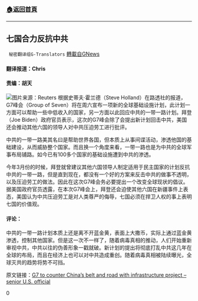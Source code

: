 ###  [:house:返回首頁](https://github.com/ourhimalayas/txt)
---

## 七国合力反抗中共
` 秘密翻译组G-Translators` [轉載自GNews](https://gnews.org/zh-hans/1317128/)

#### 翻译报道：Chris

#### 责编：胡天
![]()![](https://gnews-media-offload.s3.amazonaws.com/wp-content/uploads/2021/06/12083534/16235014301.png)图片来源：Reuters
根据史蒂夫·霍兰德（Steve Holland）在路透社的报道，G7峰会（Group of Seven）将在周六宣布一项新的全球基础设施计划，此计划一方面可以帮助一些中低收入的国家，另一方面以此回应中共的一带一路计划。拜登（Joe Biden）政府官员表示，这次的G7峰会除了会提出新计划回击中共，美国还会推动其他六国的领导人对中共压迫劳工进行批评。

中共的一带一路美其名曰是帮助世界各国，但本质上从事间谍活动，渗透他国的基础建设，从而威胁整个国家。而且换一个角度来看，一带一路也是为中共的全球军事布局铺路。如今已有100多个国家的基础设施遭到中共的渗透。

今年3月份的时候，拜登就曾建议其他六国领导人制定适用于民主国家的计划反抗中共的一带一路，但是直到现在，都没有一个好的方案来反击中共的做事不透明，以及压迫劳工的做法。因此在这次G7峰会务必要提出一个改变全球现状的倡议。据美国政府官员透露，在本次G7峰会上，拜登还会迫使其他六国在新疆事件上表态，美国认为中共压迫劳工是对人类尊严的侮辱，七国必须在捍卫人权的事上表明七国的价值观。

#### 评论：

中共的一带一路计划本质上还是离不开蓝金黄，表面上大撒币，实际上通过蓝金黄渗透，控制其他国家。但是这一次不一样了，随着病毒真相的推动，人们开始重新审视中共，中共以往的伪善形象一戳就破。新计划的提出将彻底打乱中共这几年在全球的布局，而且在经济上也可以对中共造成重创。随着病毒真相被陆续曝光，全球灭共的趋势将势不可挡。

原文链接：[G7 to counter China’s belt and road with infrastructure project – senior U.S. official](https://www.reuters.com/article/uk-g7-summit-china-idUSKCN2DO04E)

0
